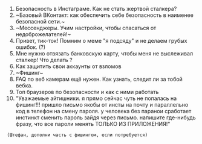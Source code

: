 1. Безопасность в Инстаграме. Как не стать жертвой сталкера? 
1. ~Базовый ВКонтакт: как обеспечить себе безопасность в наименее безопасной сети.~
1. ~Мессенджеры. Учим настройки, чтобы спасаться от недоброжелателей!~
1. Привет, тик-ток! Помним о меме "я подсяду" и не делаем грубых ошибок. (?)
1. Мне нужно отвязать банковскую карту, чтобы меня не выслеживал сталкер! Что делать ?
1. Как защитить свои аккаунты от взломов 
1. ~Фишинг~
1. FAQ по веб камерам ещё нужен. Как узнать, следит ли за тобой вебка.
1. Топ браузеров по безопасности и как с ними работать
1. "Уважаемые айтишники. я прямо сейчас чуть не попалась на фишинг!!! пришло письмо якобы от инсты на почту и параллельно код в телефон на смену пароля. у человека без паранои сработает инстинкт сменить пароль зайдя через письмо. напишите где-нибудь фразу, что все пароли менять ТОЛЬКО ИЗ ПРИЛОЖЕНИЯ!" 
```
(Штефан, дополни часть с фишингом, если потребуется)
```

